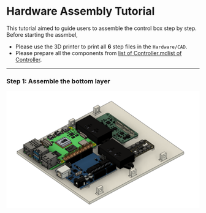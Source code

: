 # Hardware Assembly Tutorial

This tutorial aimed to guide users to assemble the control box step by step. Before starting the assmbel, 
- Please use the 3D printer to print all **6** step files in the `Hardware/CAD`.
-  Please prepare all the components from [list of Controller.md](Hardware/Bill%20of%20Materials/list%20of%20Controller.md)[list of Controller](Docs).

--- 
### Step 1: Assemble the bottom layer

<p>
  <img src="Docs/Images/Hardware_tutorial/Step_1.png" alt="static 1" width="800" />
</p>